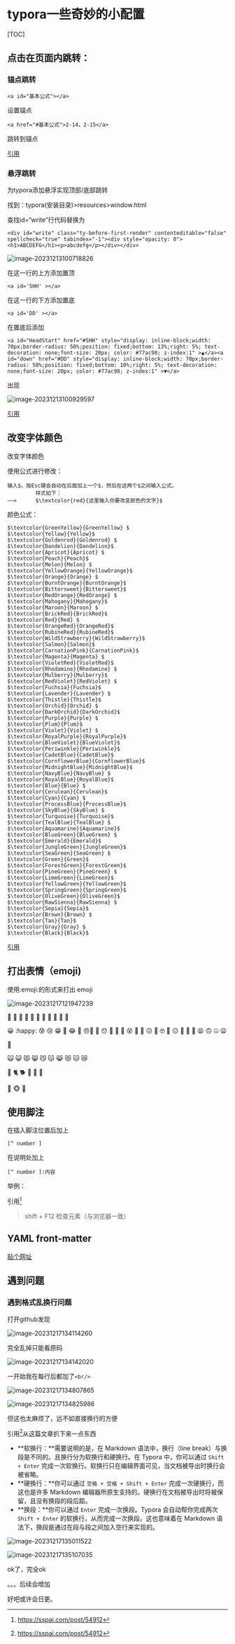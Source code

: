 # typora一些奇妙的小配置

[TOC]

## 点击在页面内跳转：

### 锚点跳转

```
<a id="基本公式"></a>
```

设置锚点

```
<a href="#基本公式">2-14，2-15</a>
```

跳转到锚点

[引用](https://blog.csdn.net/qq_41907769/article/details/121722716)

### 悬浮跳转

为typora添加悬浮实现顶部/底部跳转

找到：typora(安装目录)>resources>window.html

查找id=“write”行代码替换为

```
<div id="write" class="ty-before-first-render" contenteditable="false" spellcheck="true" tabindex="-1"><div style="opacity: 0"><h1>ABCDEFG</h1><p>abcdefg</p></div></div>
```

![image-20231213100718826](https://daimaxiaofeiwu.oss-cn-guangzhou.aliyuncs.com/img/202312131007014.png)

在这一行的上方添加置顶

```
<a id='SHH' ></a>
```

在这一行的下方添加置底

```
<a id='DD' ></a>
```

在置底后添加

```
<a id="HeadStart" href="#SHH" style="display: inline-block;width: 70px;border-radius: 50%;position: fixed;bottom: 13%;right: 5%; text-decoration: none;font-size: 20px; color: #77ac98; z-index:1" >▲</a><a id="down" href="#DD" style="display: inline-block;width: 70px;border-radius: 50%;position: fixed;bottom: 10%;right: 5%; text-decoration: none;font-size: 20px; color: #77ac98; z-index:1" >▼</a>

```

出现

![image-20231213100929597](https://daimaxiaofeiwu.oss-cn-guangzhou.aliyuncs.com/img/202312131009620.png)

[引用](https://blog.csdn.net/m0_58311262/article/details/130524658)

## 改变字体颜色

改变字体颜色

使用公式进行修改：

```
输入$，按Esc键会自动在后面加上一个$，然后在这两个$之间输入公式。
	     样式如下：
——>	     $\textcolor{red}{这里输入你要改变颜色的文字}$
```

颜色公式：

```
$\textcolor{GreenYellow}{GreenYellow} $
$\textcolor{Yellow}{Yellow}$
$\textcolor{Goldenrod}{Goldenrod} $
$\textcolor{Dandelion}{Dandelion}$
$\textcolor{Apricot}{Apricot} $
$\textcolor{Peach}{Peach}$
$\textcolor{Melon}{Melon} $
$\textcolor{YellowOrange}{YellowOrange}$
$\textcolor{Orange}{Orange} $
$\textcolor{BurntOrange}{BurntOrange}$
$\textcolor{Bittersweet}{Bittersweet}$
$\textcolor{RedOrange}{RedOrange} $
$\textcolor{Mahogany}{Mahogany}$
$\textcolor{Maroon}{Maroon} $
$\textcolor{BrickRed}{BrickRed}$
$\textcolor{Red}{Red} $
$\textcolor{OrangeRed}{OrangeRed}$
$\textcolor{RubineRed}{RubineRed}$
$\textcolor{WildStrawberry}{WildStrawberry}$
$\textcolor{Salmon}{Salmon}$
$\textcolor{CarnationPink}{CarnationPink}$
$\textcolor{Magenta}{Magenta} $
$\textcolor{VioletRed}{VioletRed}$
$\textcolor{Rhodamine}{Rhodamine} $
$\textcolor{Mulberry}{Mulberry}$
$\textcolor{RedViolet}{RedViolet} $
$\textcolor{Fuchsia}{Fuchsia}$
$\textcolor{Lavender}{Lavender} $
$\textcolor{Thistle}{Thistle}$
$\textcolor{Orchid}{Orchid} $
$\textcolor{DarkOrchid}{DarkOrchid}$
$\textcolor{Purple}{Purple} $
$\textcolor{Plum}{Plum}$
$\textcolor{Violet}{Violet} $
$\textcolor{RoyalPurple}{RoyalPurple}$
$\textcolor{BlueViolet}{BlueViolet}$
$\textcolor{Periwinkle}{Periwinkle}$
$\textcolor{CadetBlue}{CadetBlue}$
$\textcolor{CornflowerBlue}{CornflowerBlue}$
$\textcolor{MidnightBlue}{MidnightBlue}$
$\textcolor{NavyBlue}{NavyBlue} $
$\textcolor{RoyalBlue}{RoyalBlue}$
$\textcolor{Blue}{Blue} $
$\textcolor{Cerulean}{Cerulean}$
$\textcolor{Cyan}{Cyan} $
$\textcolor{ProcessBlue}{ProcessBlue}$
$\textcolor{SkyBlue}{SkyBlue} $
$\textcolor{Turquoise}{Turquoise}$
$\textcolor{TealBlue}{TealBlue} $
$\textcolor{Aquamarine}{Aquamarine}$
$\textcolor{BlueGreen}{BlueGreen} $
$\textcolor{Emerald}{Emerald}$
$\textcolor{JungleGreen}{JungleGreen}$
$\textcolor{SeaGreen}{SeaGreen} $
$\textcolor{Green}{Green}$
$\textcolor{ForestGreen}{ForestGreen}$
$\textcolor{PineGreen}{PineGreen} $
$\textcolor{LimeGreen}{LimeGreen}$
$\textcolor{YellowGreen}{YellowGreen}$
$\textcolor{SpringGreen}{SpringGreen}$
$\textcolor{OliveGreen}{OliveGreen}$
$\textcolor{RawSienna}{RawSienna} $
$\textcolor{Sepia}{Sepia}$
$\textcolor{Brown}{Brown} $
$\textcolor{Tan}{Tan}$
$\textcolor{Gray}{Gray} $
$\textcolor{Black}{Black}$
```

[引用](https://blog.csdn.net/liulei952413829/article/details/114670380)

## 打出表情（emoji)

使用:emoji:的形式来打出 emoji

![image-20231217121947239](https://daimaxiaofeiwu.oss-cn-guangzhou.aliyuncs.com/img/202312171219273.png)

:orange: :green_apple: :apple: :pear: :banana: :peach: :pineapple: :strawberry: :grapes: :cherries: :watermelon: 

:grinning: :happy: :cold_sweat: :cry: :grin: :grimacing: :joy: :lying_face: :angry::face_with_head_bandage: :face_with_thermometer: :hushed: :hugs: :nauseated_face: :cowboy_hat_face: :dizzy_face: :drooling_face: :clown_face: :frowning_face: :money_mouth_face: :nerd_face: :new_moon_with_face: :neutral_face: :slightly_frowning_face: :slightly_smiling_face: :sneezing_face: :tired_face: :upside_down_face: :zipper_mouth_face: :frowning: 

:poop:

:scream_cat: :smiley_cat: :pouting_cat: :smile_cat: :smirk_cat: :kissing_cat: :joy_cat: :heart_eyes_cat: :cat: :crying_cat_face:

:poodle: :cat2: :dog2: :rabbit2: :rabbit: :eyes:

:monkey: :monkey_face: :bear:

## 使用脚注

在插入脚注位置后加上

```
[^ number ]
```

在说明处加上

```
[^ number ]:内容
```

举例：

引用[^ 1 ]

[^ 1 ]:https://sspai.com/post/54912

> shift + F12 检查元素（与浏览器一致）

## YAML front-matter

[贴个网址](https://hexo.io/zh-cn/docs/themes)

## 遇到问题

### 遇到格式乱换行问题

打开github发现

![image-20231217134114260](https://daimaxiaofeiwu.oss-cn-guangzhou.aliyuncs.com/img/202312171341433.png)

完全乱掉只能看原码

![image-20231217134142020](https://daimaxiaofeiwu.oss-cn-guangzhou.aliyuncs.com/img/202312171341098.png)

一开始我在每行后都加了`<br/>`

![image-20231217134807865](https://daimaxiaofeiwu.oss-cn-guangzhou.aliyuncs.com/img/202312171348911.png)

![image-20231217134825986](https://daimaxiaofeiwu.oss-cn-guangzhou.aliyuncs.com/img/202312171348044.png)

但这也太麻烦了，远不如直接换行的方便

引用[^ 1 ]从这篇文章扒下来一点东西

- **软换行：**需要说明的是，在 Markdown 语法中，换行（line break）与换段是不同的。且换行分为软换行和硬换行。在 Typora 中，你可以通过 `Shift + Enter` 完成一次软换行。软换行只在编辑界面可见，当文档被导出时换行会被省略。
- **硬换行：**你可以通过 `空格 + 空格 + Shift + Enter` 完成一次硬换行，而这也是许多 Markdown 编辑器所原生支持的。硬换行在文档被导出时将被保留，且没有换段的段后距。
- **换段：**你可以通过 `Enter` 完成一次换段。Typora 会自动帮你完成两次 `Shift + Enter` 的软换行，从而完成一次换段。这也意味着在 Markdown 语法下，换段是通过在段与段之间加入空行来实现的。

<img src="https://daimaxiaofeiwu.oss-cn-guangzhou.aliyuncs.com/img/202312171350565.png" alt="image-20231217135011522"  />

![image-20231217135107035](https://daimaxiaofeiwu.oss-cn-guangzhou.aliyuncs.com/img/202312171351117.png)

ok了，完全ok

。。。后续会增加

好吧或许会日更。

